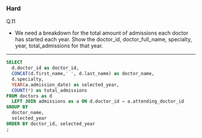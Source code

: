### Hard
Q.11  
* We need a breakdown for the total amount of admissions each doctor has started each year. Show the doctor_id, doctor_full_name, specialty, year, total_admissions for that year.
---
```SQL
SELECT
  d.doctor_id as doctor_id,
  CONCAT(d.first_name,' ', d.last_name) as doctor_name,
  d.specialty,
  YEAR(a.admission_date) as selected_year,
  COUNT(*) as total_admissions
FROM doctors as d
  LEFT JOIN admissions as a ON d.doctor_id = a.attending_doctor_id
GROUP BY
  doctor_name,
  selected_year
ORDER BY doctor_id, selected_year
;
```
